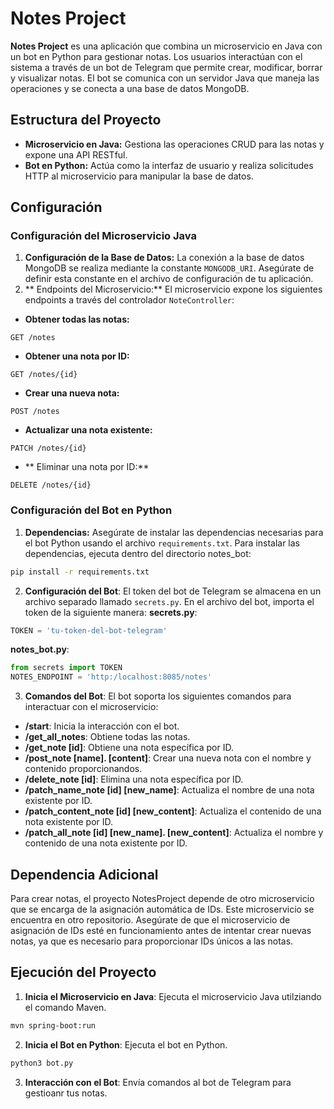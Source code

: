 # Notes Project
**Notes Project** es una aplicación que combina un microservicio en Java con un bot en Python para gestionar notas. Los usuarios interactúan con el sistema a través de un bot de Telegram que permite crear, modificar, borrar y visualizar notas. El bot se comunica con un servidor Java que maneja las operaciones y se conecta a una base de datos MongoDB.

## Estructura del Proyecto
* **Microservicio en Java:** Gestiona las operaciones CRUD para las notas y expone una API RESTful.
* **Bot en Python:** Actúa como la interfaz de usuario y realiza solicitudes HTTP al microservicio para manipular la base de datos.

## Configuración

### Configuración del Microservicio Java

1. **Configuración de la Base de Datos:** La conexión a la base de datos MongoDB se realiza mediante la constante `MONGODB_URI`. Asegúrate de definir esta constante en el archivo de configuración de tu aplicación.
2. ** Endpoints del Microservicio:**
El microservicio expone los siguientes endpoints a través del controlador `NoteController`:
* **Obtener todas las notas:**
```http
GET /notes
```
* **Obtener una nota por ID:**
```http
GET /notes/{id}
```
* **Crear una nueva nota:**
```http
POST /notes
```
* **Actualizar una nota existente:**
```http
PATCH /notes/{id}
```
* ** Eliminar una nota por ID:**
```http
DELETE /notes/{id}
```
### Configuración del Bot en Python
1. **Dependencias:** Asegúrate de instalar las dependencias necesarias para el bot Python usando el archivo `requirements.txt`.
Para instalar las dependencias, ejecuta dentro del directorio notes_bot:
```bash
pip install -r requirements.txt
```
2. **Configuración del Bot**: El token del bot de Telegram se almacena en un archivo separado llamado `secrets.py`. En el archivo del bot, importa el token de la siguiente manera:
**secrets.py**:
```python
TOKEN = 'tu-token-del-bot-telegram'
```
**notes_bot.py**:
```python
from secrets import TOKEN
NOTES_ENDPOINT = 'http:/localhost:8085/notes'
```
3. **Comandos del Bot**: El bot soporta los siguientes comandos para interactuar con el microservicio:
* **/start**: Inicia la interacción con el bot.
* **/get_all_notes**: Obtiene todas las notas.
* **/get_note [id]**: Obtiene una nota específica por ID.
* **/post_note [name]. [content]**: Crear una nueva nota con el nombre y contenido proporcionandos.
* **/delete_note [id]**: Elimina una nota específica por ID.
* **/patch_name_note [id] [new_name]**: Actualiza el nombre de una nota existente por ID.
* **/patch_content_note [id] [new_content]**: Actualiza el contenido de una nota existente por ID.
* **/patch_all_note [id] [new_name]. [new_content]**: Actualiza el nombre y contenido de una nota existente por ID.

## Dependencia Adicional
Para crear notas, el proyecto NotesProject depende de otro microservicio que se encarga de la asignación automática de IDs. Este microservicio se encuentra en otro repositorio. Asegúrate de que el microservicio de asignación de IDs esté en funcionamiento antes de intentar crear nuevas notas, ya que es necesario para proporcionar IDs únicos a las notas.

## Ejecución del Proyecto
1. **Inicia el Microservicio en Java**: Ejecuta el microservicio Java utilziando el comando Maven.
```bash
mvn spring-boot:run
```
2. **Inicia el Bot en Python**: Ejecuta el bot en Python.
```bash
python3 bot.py
```
3. **Interacción con el Bot**: Envía comandos al bot de Telegram para gestioanr tus notas.
